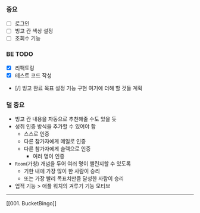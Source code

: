 ### 중요
- [ ] 로그인
- [ ] 빙고 칸 색상 설정
- [ ] 조회수 기능

### BE TODO
- [x] 리팩토링
- [x] 테스트 코드 작성
- [/] 빙고 완료 목표 설정 기능 구현
여기에 더해 할 것들 계획

### 덜 중요
- 빙고 칸 내용을 자동으로 추천해줄 수도 있을 듯
- 성취 인증 방식을 추가할 수 있어야 함
	- 스스로 인증
	- 다른 참가자에게 메일로 인증
	- 다른 참가자에게 슬랙으로 인증
		- 여러 명이 인증
- `Room`(가칭) 개념을 두어 여러 명이 챌린지할 수 있도록
	- 기한 내에 가장 많이 한 사람이 승리
	- 또는 가장 빨리 목표치만큼 달성한 사람이 승리
- 업적 기능 > 애플 워치의 겨루기 기능 모티브

---
[[001. BucketBingo]]